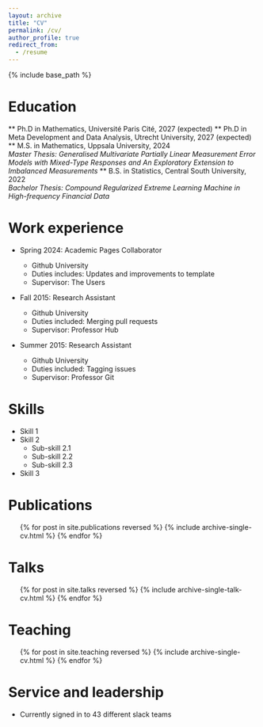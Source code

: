```yaml
---
layout: archive
title: "CV"
permalink: /cv/
author_profile: true
redirect_from:
  - /resume
---
```


{% include base_path %}

Education
======
** Ph.D in Mathematics, Université Paris Cité, 2027 (expected)
** Ph.D in Meta Development and Data Analysis, Utrecht University, 2027 (expected)
** M.S. in Mathematics, Uppsala University, 2024 <br>
_Master Thesis: Generalised Multivariate Partially Linear Measurement Error Models with Mixed-Type Responses and An Exploratory Extension to Imbalanced Measurements_
** B.S. in Statistics, Central South University, 2022 <br>
_Bachelor Thesis: Compound Regularized Extreme Learning Machine in High-frequency Financial Data_

Work experience
======
* Spring 2024: Academic Pages Collaborator
  * Github University
  * Duties includes: Updates and improvements to template
  * Supervisor: The Users

* Fall 2015: Research Assistant
  * Github University
  * Duties included: Merging pull requests
  * Supervisor: Professor Hub

* Summer 2015: Research Assistant
  * Github University
  * Duties included: Tagging issues
  * Supervisor: Professor Git
  
Skills
======
* Skill 1
* Skill 2
  * Sub-skill 2.1
  * Sub-skill 2.2
  * Sub-skill 2.3
* Skill 3

Publications
======
  <ul>{% for post in site.publications reversed %}
    {% include archive-single-cv.html %}
  {% endfor %}</ul>
  
Talks
======
  <ul>{% for post in site.talks reversed %}
    {% include archive-single-talk-cv.html  %}
  {% endfor %}</ul>
  
Teaching
======
  <ul>{% for post in site.teaching reversed %}
    {% include archive-single-cv.html %}
  {% endfor %}</ul>
  
Service and leadership
======
* Currently signed in to 43 different slack teams
